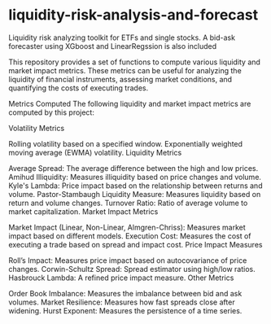 # liquidity-risk-analysis-and-forecast
Liquidity risk analyzing toolkit for ETFs and single stocks. A bid-ask forecaster using XGboost and LinearRegssion is also included

This repository provides a set of functions to compute various liquidity and market impact metrics. These metrics can be useful for analyzing the liquidity of financial instruments, assessing market conditions, and quantifying the costs of executing trades.

Metrics Computed
The following liquidity and market impact metrics are computed by this project:

Volatility Metrics

Rolling volatility based on a specified window.
Exponentially weighted moving average (EWMA) volatility.
Liquidity Metrics

Average Spread: The average difference between the high and low prices.
Amihud Illiquidity: Measures illiquidity based on price changes and volume.
Kyle's Lambda: Price impact based on the relationship between returns and volume.
Pastor-Stambaugh Liquidity Measure: Measures liquidity based on return and volume changes.
Turnover Ratio: Ratio of average volume to market capitalization.
Market Impact Metrics

Market Impact (Linear, Non-Linear, Almgren-Chriss): Measures market impact based on different models.
Execution Cost: Measures the cost of executing a trade based on spread and impact cost.
Price Impact Measures

Roll’s Impact: Measures price impact based on autocovariance of price changes.
Corwin-Schultz Spread: Spread estimator using high/low ratios.
Hasbrouck Lambda: A refined price impact measure.
Other Metrics

Order Book Imbalance: Measures the imbalance between bid and ask volumes.
Market Resilience: Measures how fast spreads close after widening.
Hurst Exponent: Measures the persistence of a time series.
